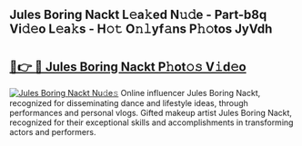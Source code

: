 ## Jules Boring Nackt L𝚎a𝚔ed N𝚞𝚍e - Part-b8q Vi𝚍𝚎o L𝚎a𝚔s - H𝚘𝚝 O𝚗𝚕yf𝚊ns P𝚑𝚘tos JyVdh

# <h2><a href="http://kf3gtk.oniu.top/?m=Jules+Boring+Nackt">🔗👉 🔴 Jules Boring Nackt P𝚑ot𝚘𝚜 V𝚒d𝚎o</a></h2>

[![Jules Boring Nackt Nu𝚍e𝚜](https://i.imgur.com/0qMVB7G.gif)](http://kf3gtk.oniu.top/?m=Jules+Boring+Nackt)
Online influencer Jules Boring Nackt, recognized for disseminating dance and lifestyle ideas, through performances and personal vlogs. Gifted makeup artist Jules Boring Nackt, recognized for their exceptional skills and accomplishments in transforming actors and performers.  
